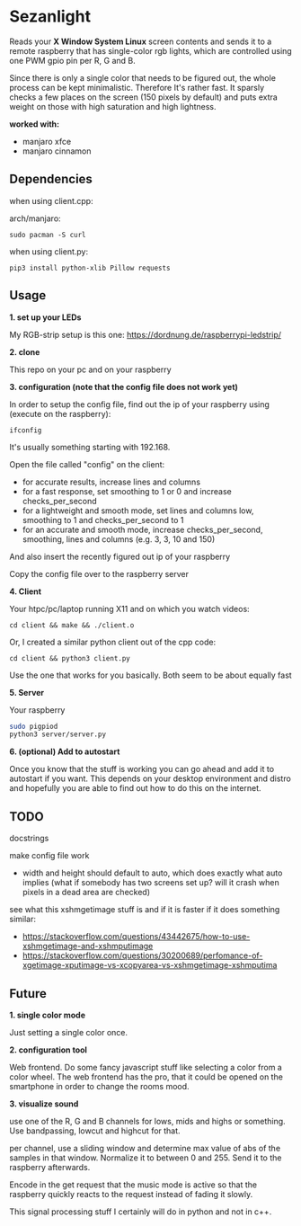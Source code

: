 # Sezanlight

Reads your **X Window System Linux** screen contents and sends it to a remote raspberry that has single-color
rgb lights, which are controlled using one PWM gpio pin per R, G and B.

Since there is only a single color that needs to be figured out, the whole process can be kept minimalistic.
Therefore It's rather fast. It sparsly checks a few places on the screen (150 pixels by default) and puts
extra weight on those with high saturation and high lightness.

**worked with:**
- manjaro xfce
- manjaro cinnamon

## Dependencies

when using client.cpp:

arch/manjaro:

```
sudo pacman -S curl
```

when using client.py:

```
pip3 install python-xlib Pillow requests
```

## Usage

**1. set up your LEDs**

My RGB-strip setup is this one: https://dordnung.de/raspberrypi-ledstrip/

**2. clone**

This repo on your pc and on your raspberry

**3. configuration (note that the config file does not work yet)**

In order to setup the config file, find out the ip of your raspberry using (execute on the raspberry):

```
ifconfig
```

It's usually something starting with 192.168.

Open the file called "config" on the client:

- for accurate results, increase lines and columns
- for a fast response, set smoothing to 1 or 0 and increase checks_per_second
- for a lightweight and smooth mode, set lines and columns low, smoothing to 1 and checks_per_second to 1
- for an accurate and smooth mode, increase checks_per_second, smoothing, lines and columns (e.g. 3, 3, 10 and 150)

And also insert the recently figured out ip of your raspberry

Copy the config file over to the raspberry server

**4. Client**

Your htpc/pc/laptop running X11 and on which you watch videos:

```
cd client && make && ./client.o
```

Or, I created a similar python client out of the cpp code:

```
cd client && python3 client.py
```

Use the one that works for you basically. Both seem to be about equally fast

**5. Server**

Your raspberry

```bash
sudo pigpiod
python3 server/server.py
```

**6. (optional) Add to autostart**

Once you know that the stuff is working you can go ahead and add it to autostart
if you want. This depends on your desktop environment and distro and hopefully
you are able to find out how to do this on the internet.

## TODO

docstrings

make config file work

- width and height should default to auto, which does exactly what auto implies
(what if somebody has two screens set up? will it crash when pixels in a dead area are checked)

see what this xshmgetimage stuff is and if it is faster if it does something similar:
- https://stackoverflow.com/questions/43442675/how-to-use-xshmgetimage-and-xshmputimage 
- https://stackoverflow.com/questions/30200689/perfomance-of-xgetimage-xputimage-vs-xcopyarea-vs-xshmgetimage-xshmputima

## Future

**1. single color mode**

Just setting a single color once.

**2. configuration tool**

Web frontend. Do some fancy javascript stuff like selecting a color from a color
wheel. The web frontend has the pro, that it could be opened on the smartphone
in order to change the rooms mood.

**3. visualize sound**

use one of the R, G and B channels for lows, mids and highs or something. Use bandpassing, lowcut and highcut for that.

per channel, use a sliding window and determine max value of abs of the samples in that window. Normalize it to
between 0 and 255. Send it to the raspberry afterwards.

Encode in the get request that the music mode is active so that the raspberry quickly reacts to the request instead of
fading it slowly.

This signal processing stuff I certainly will do in python and not in c++.

